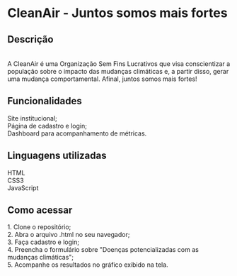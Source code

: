 # CleanAir - Juntos somos mais fortes
<h2><b>Descrição</b></h2>

<br>
A CleanAir é uma Organização Sem Fins Lucrativos que visa conscientizar a população 
sobre o impacto das mudanças climáticas e, a partir disso, gerar uma mudança comportamental. Afinal, 
juntos somos mais fortes!


<h2><b>Funcionalidades</b></h2>

Site institucional; 
<br>
Página de cadastro e login; 
<br>
Dashboard para acompanhamento de métricas.


<h2><b>Linguagens utilizadas</b></h2>
HTML 
<br>
CSS3
<br>
JavaScript
<br>

<h2><b>Como acessar</b></h2>
1. Clone o repositório; 
<br>
2. Abra o arquivo .html no seu navegador;
<br>
3. Faça cadastro e login;
<br>
4. Preencha o formulário sobre "Doenças potencializadas com as mudanças climáticas";
<br>
5. Acompanhe os resultados no gráfico exibido na tela. 
